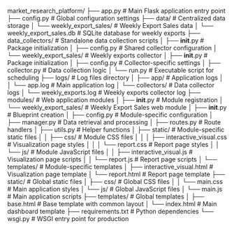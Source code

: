 market_research_platform/
├── app.py                     # Main Flask application entry point
├── config.py                  # Global configuration settings
├── data/                      # Centralized data storage
│   └── weekly_export_sales/        # Weekly Export Sales data
│       └── weekly_export_sales.db  # SQLite database for weekly exports
├── data_collectors/           # Standalone data collection scripts
│   ├── __init__.py            # Package initialization
│   ├── config.py              # Shared collector configuration
│   └── weekly_export_sales/        # Weekly exports collector
│       ├── __init__.py        # Package initialization
│       ├── config.py          # Collector-specific settings
│       ├── collector.py       # Data collection logic
│       └── run.py             # Executable script for scheduling
├── logs/                      # Log files directory
│   ├── app/                   # Application logs
│   │   └── app.log            # Main application log
│   └── collectors/            # Data collector logs
│       └── weekly_exports.log # Weekly exports collector log
├── modules/                   # Web application modules
│   ├── __init__.py            # Module registration
│   └── weekly_export_sales/   # Weekly Export Sales web module
│       ├── __init__.py        # Blueprint creation
│       ├── config.py          # Module-specific configuration
│       ├── manager.py         # Data retrieval and processing
│       ├── routes.py          # Route handlers
│       ├── utils.py           # Helper functions
│       ├── static/            # Module-specific static files
│       │   ├── css/           # Module CSS files
│       │   │   ├── interactive_visual.css  # Visualization page styles
│       │   │   └── report.css  # Report page styles
│       │   └── js/            # Module JavaScript files
│       │       ├── interactive_visual.js  # Visualization page scripts
│       │       └── report.js  # Report page scripts
│       └── templates/         # Module-specific templates
│           ├── interactive_visual.html  # Visualization page template
│           └── report.html    # Report page template
├── static/                    # Global static files
│   ├── css/                   # Global CSS files
│   │   └── main.css           # Main application styles
│   └── js/                    # Global JavaScript files
│       └── main.js            # Main application scripts
├── templates/                 # Global templates
│   ├── base.html              # Base template with common layout
│   └── index.html             # Main dashboard template
├── requirements.txt           # Python dependencies
└── wsgi.py                    # WSGI entry point for production